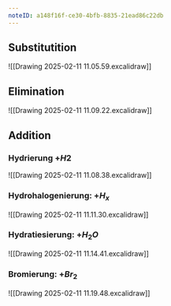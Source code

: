 ```yaml
---
noteID: a148f16f-ce30-4bfb-8835-21ead86c22db
---
```

## Substitutition
![[Drawing 2025-02-11 11.05.59.excalidraw]]
## Elimination
![[Drawing 2025-02-11 11.09.22.excalidraw]]
## Addition
### Hydrierung $+H 2$
![[Drawing 2025-02-11 11.08.38.excalidraw]]
### Hydrohalogenierung: $+H_x$
![[Drawing 2025-02-11 11.11.30.excalidraw]]
### Hydratiesierung: $+H_2 O$
![[Drawing 2025-02-11 11.14.41.excalidraw]]
### Bromierung: $+Br_2$
![[Drawing 2025-02-11 11.19.48.excalidraw]]

